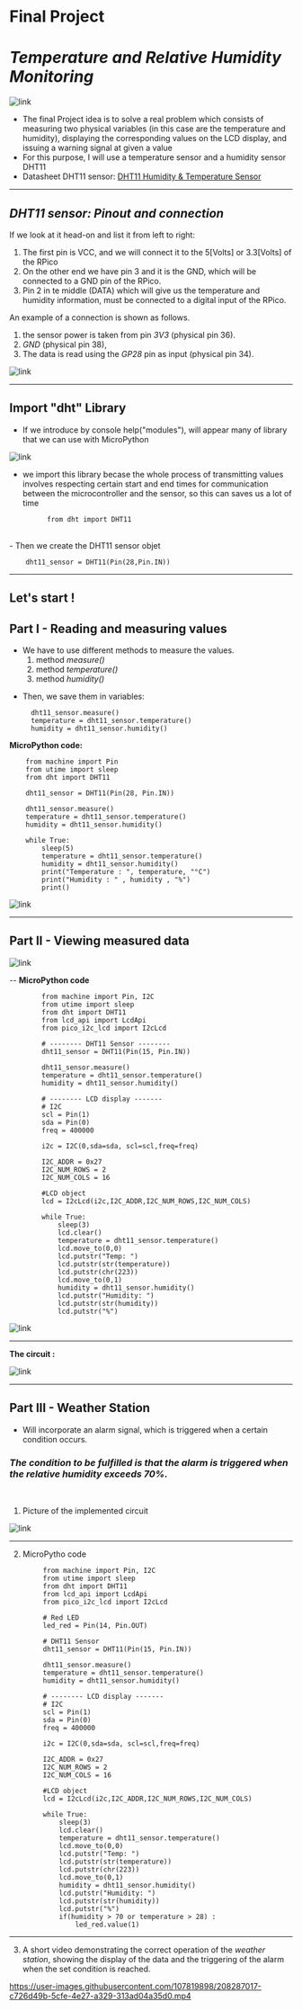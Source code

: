 # Final Project
# *Temperature and Relative Humidity Monitoring*

![link](img/Img01-PresentationTFI.jpg)

- The final Project idea is to solve a real problem which consists of measuring two physical variables (in this case are the temperature and humidity), displaying the corresponding values on the LCD display, and issuing a warning signal at given a value
- For this purpose, I will use a temperature sensor and a humidity sensor DHT11 
- Datasheet DHT11 sensor: [DHT11 Humidity & Temperature Sensor](https://www.mouser.com/datasheet/2/758/DHT11-Technical-Data-Sheet-Translated-Version-1143054.pdf) 

---
## *DHT11 sensor: Pinout  and connection*

If we look at it head-on and list it from left to right:

1. The first pin is VCC, and we will connect it to the 5[Volts] or 3.3[Volts] of the RPico
2. On the other end we have pin 3 and it is the GND, which will be connected to a GND pin of the RPico. 
3. Pin 2 in te middle (DATA) which will give us the temperature and humidity information, must be connected to a digital input of the RPico.


An example of a connection is shown as follows.
1. the sensor power is taken from pin _3V3_ (physical pin 36).
2. _GND_ (physical pin 38), 
3. The data is read using the _GP28_ pin as input (physical pin 34).

![link](img/WhatsApp%20Image%202022-12-18%20at%2001.43.27.jpeg)

---
## Import "dht" Library 

- If we introduce by console help("modules"), will appear many of library that we can use with MicroPython

![link](img/microPy-library.png)

- we import this library becase the whole process of transmitting values involves respecting certain start and end times for communication between the microcontroller and the sensor, so this can saves us a lot of time 

        	from dht import DHT11

<br>
- Then we create the DHT11 sensor objet

        dht11_sensor = DHT11(Pin(28,Pin.IN))

---

## Let's start !
## **Part I - Reading and measuring values**

- We have to use different methods to measure the values.
  1. method *measure()*
  2. method *temperature()*
  3. method *humidity()*

>
- Then, we save them in variables:

        dht11_sensor.measure()
        temperature = dht11_sensor.temperature()
        humidity = dht11_sensor.humidity()


**MicroPython code:**

        from machine import Pin
        from utime import sleep
        from dht import DHT11

        dht11_sensor = DHT11(Pin(28, Pin.IN))

        dht11_sensor.measure()
        temperature = dht11_sensor.temperature()
        humidity = dht11_sensor.humidity()

        while True:
            sleep(5)
            temperature = dht11_sensor.temperature()
            humidity = dht11_sensor.humidity()
            print("Temperature : ", temperature, "°C")
            print("Humidity : " , humidity , "%")
            print()

![link](img/temperatureAndHumidity.png)
<br>

---

## **Part II - Viewing measured data** 

![link](img/viewingMerginData.jpg)

--
**MicroPython code**

            from machine import Pin, I2C
            from utime import sleep
            from dht import DHT11
            from lcd_api import LcdApi
            from pico_i2c_lcd import I2cLcd

            # -------- DHT11 Sensor --------
            dht11_sensor = DHT11(Pin(15, Pin.IN))

            dht11_sensor.measure()
            temperature = dht11_sensor.temperature()
            humidity = dht11_sensor.humidity()

            # -------- LCD display -------
            # I2C 
            scl = Pin(1)
            sda = Pin(0)
            freq = 400000

            i2c = I2C(0,sda=sda, scl=scl,freq=freq)

            I2C_ADDR = 0x27
            I2C_NUM_ROWS = 2
            I2C_NUM_COLS = 16

            #LCD object
            lcd = I2cLcd(i2c,I2C_ADDR,I2C_NUM_ROWS,I2C_NUM_COLS)

            while True:
                sleep(3)
                lcd.clear()
                temperature = dht11_sensor.temperature()
                lcd.move_to(0,0)
                lcd.putstr("Temp: ")
                lcd.putstr(str(temperature))
                lcd.putstr(chr(223)) 
                lcd.move_to(0,1)
                humidity = dht11_sensor.humidity()
                lcd.putstr("Humidity: ")
                lcd.putstr(str(humidity))
                lcd.putstr("%")

![link](img/WhatsApp%20Image%202022-12-18%20at%2003.01.42.jpeg)

---
**The circuit :**    

![link](img/WhatsApp%20Image%202022-12-18%20at%2003.04.17.jpeg)

---
## **Part III - Weather Station**

- Will incorporate an alarm signal, which is triggered when a certain condition occurs. 

### ***The condition to be fulfilled is that the alarm is triggered when the relative humidity exceeds 70%.***

<br>

1. Picture of the implemented circuit

![link](img/WhatsApp%20Image%202022-12-18%20at%2003.29.55.jpeg)

---
2. MicroPytho code

            from machine import Pin, I2C
            from utime import sleep
            from dht import DHT11
            from lcd_api import LcdApi
            from pico_i2c_lcd import I2cLcd

            # Red LED
            led_red = Pin(14, Pin.OUT)

            # DHT11 Sensor
            dht11_sensor = DHT11(Pin(15, Pin.IN))

            dht11_sensor.measure()
            temperature = dht11_sensor.temperature()
            humidity = dht11_sensor.humidity()

            # -------- LCD display -------
            # I2C 
            scl = Pin(1)
            sda = Pin(0)
            freq = 400000

            i2c = I2C(0,sda=sda, scl=scl,freq=freq)

            I2C_ADDR = 0x27
            I2C_NUM_ROWS = 2
            I2C_NUM_COLS = 16

            #LCD object
            lcd = I2cLcd(i2c,I2C_ADDR,I2C_NUM_ROWS,I2C_NUM_COLS)

            while True:
                sleep(3)
                lcd.clear()
                temperature = dht11_sensor.temperature()
                lcd.move_to(0,0)
                lcd.putstr("Temp: ")
                lcd.putstr(str(temperature))
                lcd.putstr(chr(223)) 
                lcd.move_to(0,1)
                humidity = dht11_sensor.humidity()
                lcd.putstr("Humidity: ")
                lcd.putstr(str(humidity))
                lcd.putstr("%")
                if(humidity > 70 or temperature > 28) :
                    led_red.value(1)

---
3.  A short video demonstrating the correct operation of the _weather station_, showing the display of the data and the triggering of the alarm when the set condition is reached.

https://user-images.githubusercontent.com/107819898/208287017-c726d49b-5cfe-4e27-a329-313ad04a35d0.mp4
